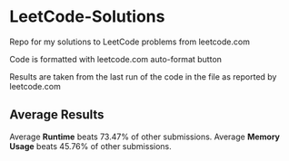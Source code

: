 # LeetCode-Solutions

Repo for my solutions to LeetCode problems from leetcode.com

Code is formatted with leetcode.com auto-format button

Results are taken from the last run of the code in the file as reported by leetcode.com

## Average Results

Average **Runtime** beats 73.47% of other submissions.
Average **Memory Usage** beats 45.76% of other submissions.
